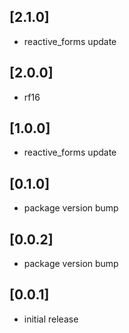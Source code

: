 ## [2.1.0]

- reactive_forms update

## [2.0.0]

- rf16

## [1.0.0]

- reactive_forms update

## [0.1.0]

- package version bump

## [0.0.2]

- package version bump

## [0.0.1]

- initial release
